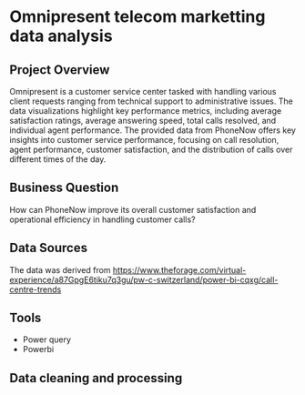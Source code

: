 # Omnipresent telecom marketting data analysis 

## Project Overview 
Omnipresent is a customer service center tasked with handling various client requests ranging from technical support to administrative issues. The data visualizations highlight key performance metrics, including average satisfaction ratings, average answering speed, total calls resolved, and individual agent performance.
The provided data from PhoneNow offers key insights into customer service performance, focusing on call resolution, agent performance, customer satisfaction, and the distribution of calls over different times of the day.

## Business Question
How can PhoneNow improve its overall customer satisfaction and operational efficiency in handling customer calls?

## Data Sources
The data was derived from https://www.theforage.com/virtual-experience/a87GpgE6tiku7q3gu/pw-c-switzerland/power-bi-cqxg/call-centre-trends

## Tools
- Power query
- Powerbi

## Data cleaning and processing 
